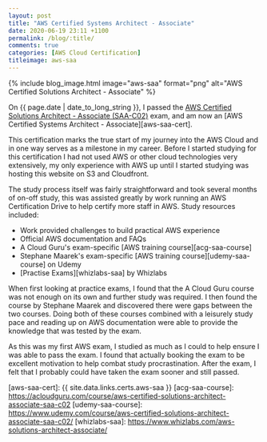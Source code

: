 ```yaml
---
layout: post
title: "AWS Certified Systems Architect - Associate"
date: 2020-06-19 23:11 +1100
permalink: /blog/:title/
comments: true
categories: [AWS Cloud Certification]
titleimage: aws-saa
---
```


{% include blog_image.html image="aws-saa" format="png" alt="AWS Certified Solutions Architect - Associate" %}

On {{ page.date | date_to_long_string }}, I passed the [AWS Certified Solutions Architect - Associate (SAA-C02)][aws-saa-exam] exam, and am now an [AWS Certified Systems Architect - Associate][aws-saa-cert].

This certification marks the true start of my journey into the AWS Cloud and in one way serves as a milestone in my career. Before I started studying for this certification I had not used AWS or other cloud technologies very extensively, my only experience with AWS up until I started studying was hosting this website on S3 and Cloudfront.

The study process itself was fairly straightforward and took several months of on-off study, this was assisted greatly by work running an AWS Certification Drive to help certify more staff in AWS. Study resources included:

* Work provided challenges to build practical AWS experience
* Official AWS documentation and FAQs
* A Cloud Guru's exam-specific [AWS training course][acg-saa-course]
* Stephane Maarek's exam-specific [AWS training course][udemy-saa-course] on Udemy
* [Practise Exams][whizlabs-saa] by Whizlabs


When first looking at practice exams, I found that the A Cloud Guru course was not enough on its own and further study was required. I then found the course by Stephane Maarek and discovered there were gaps between the two courses. Doing both of these courses combined with a leisurely study pace and reading up on AWS documentation were able to provide the knowledge that was tested by the exam.

As this was my first AWS exam, I studied as much as I could to help ensure I was able to pass the exam. I found that actually booking the exam to be excellent motivation to help combat study procrastination. After the exam, I felt that I probably could have taken the exam sooner and still passed.

[aws-saa-exam]:     https://aws.amazon.com/certification/certified-solutions-architect-associate/
[aws-saa-cert]:     {{ site.data.links.certs.aws-saa }}
[acg-saa-course]:   https://acloudguru.com/course/aws-certified-solutions-architect-associate-saa-c02
[udemy-saa-course]: https://www.udemy.com/course/aws-certified-solutions-architect-associate-saa-c02/
[whizlabs-saa]:     https://www.whizlabs.com/aws-solutions-architect-associate/
